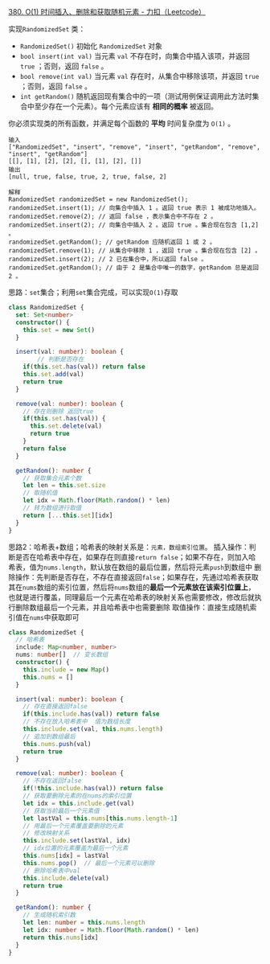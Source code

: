 [380. O(1) 时间插入、删除和获取随机元素 - 力扣（Leetcode）](https://leetcode.cn/problems/insert-delete-getrandom-o1/description/?envType=study-plan-v2&id=top-interview-150)

实现`RandomizedSet` 类：

- `RandomizedSet()` 初始化 `RandomizedSet` 对象
- `bool insert(int val)` 当元素 `val` 不存在时，向集合中插入该项，并返回 `true` ；否则，返回 `false` 。
- `bool remove(int val)` 当元素 `val` 存在时，从集合中移除该项，并返回 `true` ；否则，返回 `false` 。
- `int getRandom()` 随机返回现有集合中的一项（测试用例保证调用此方法时集合中至少存在一个元素）。每个元素应该有 **相同的概率** 被返回。

你必须实现类的所有函数，并满足每个函数的 **平均** 时间复杂度为 `O(1)` 。

```
输入
["RandomizedSet", "insert", "remove", "insert", "getRandom", "remove", "insert", "getRandom"]
[[], [1], [2], [2], [], [1], [2], []]
输出
[null, true, false, true, 2, true, false, 2]

解释
RandomizedSet randomizedSet = new RandomizedSet();
randomizedSet.insert(1); // 向集合中插入 1 。返回 true 表示 1 被成功地插入。
randomizedSet.remove(2); // 返回 false ，表示集合中不存在 2 。
randomizedSet.insert(2); // 向集合中插入 2 。返回 true 。集合现在包含 [1,2] 。
randomizedSet.getRandom(); // getRandom 应随机返回 1 或 2 。
randomizedSet.remove(1); // 从集合中移除 1 ，返回 true 。集合现在包含 [2] 。
randomizedSet.insert(2); // 2 已在集合中，所以返回 false 。
randomizedSet.getRandom(); // 由于 2 是集合中唯一的数字，getRandom 总是返回 2 。
```

思路：`set`集合；利用`set`集合完成，可以实现`O(1)`存取

```typescript
class RandomizedSet {
  set: Set<number>
  constructor() {
    this.set = new Set()
  }

  insert(val: number): boolean {
		// 判断是否存在
    if(this.set.has(val)) return false
    this.set.add(val)
    return true
  }

  remove(val: number): boolean {
    // 存在则删除 返回true
    if(this.set.has(val)) {
      this.set.delete(val)
      return true
    }
    return false
  }

  getRandom(): number {
    // 获取集合元素个数
    let len = this.set.size
    // 取随机值
    let idx = Math.floor(Math.random() * len)
    // 转为数组进行取值
    return [...this.set][idx]
  }
}
```

思路2：哈希表+数组；哈希表的映射关系是：`元素，数组索引位置`。
插入操作：判断是否在哈希表中存在，如果存在则直接`return false`；如果不存在，则加入哈希表，值为`nums.length`，默认放在数组的最后位置，然后将元素`push`到数组中
删除操作：先判断是否存在，不存在直接返回`false`；如果存在，先通过哈希表获取其在`nums`数组的索引位置，然后将`nums`数组的**最后一个元素放在该索引位置上**，也就是进行覆盖，同理最后一个元素在哈希表的映射关系也需要修改，修改后就执行删除数组最后一个元素，并且哈希表中也需要删除
取值操作：直接生成随机索引值在`nums`中获取即可

```typescript
class RandomizedSet {
  // 哈希表
  include: Map<number, number>
  nums: number[]  // 变长数组
  constructor() {
    this.include = new Map()
    this.nums = []
  }

  insert(val: number): boolean {
    // 存在直接返回false
    if(this.include.has(val)) return false
    // 不存在放入哈希表中  值为数组长度
    this.include.set(val, this.nums.length)
    // 追加到数组最后
    this.nums.push(val)
    return true
  }

  remove(val: number): boolean {
    // 不存在返回false
    if(!this.include.has(val)) return false
    // 获取要删除元素的在nums的索引位置
    let idx = this.include.get(val)
    // 获取当前最后一个元素值
    let lastVal = this.nums[this.nums.length-1]
    // 用最后一个元素覆盖要删除的元素
    // 修改映射关系
    this.include.set(lastVal, idx)
    // idx位置的元素覆盖为最后一个元素
    this.nums[idx] = lastVal
    this.nums.pop()  // 最后一个元素可以删除
    // 删除哈希表中val
    this.include.delete(val)
    return true
  }

  getRandom(): number {
    // 生成随机索引数
    let len: number = this.nums.length
    let idx: number = Math.floor(Math.random() * len)
    return this.nums[idx]
  }
}

```

